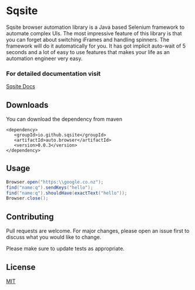 # Sqsite

Sqsite browser automation library is a Java based Selenium framework to automate complex UIs. The most impressive feature of this library is that you can forget about switching iFrames and handling spinners. The framework will do it automatically for you. It has got implicit auto-wait of 5 seconds and a lot of easy to use features that makes your life as an automation engineer very easy.

### For detailed documentation visit
[Sqsite Docs](https://sqsite.github.io)

## Downloads

You can download the dependency from maven

``` maven
<dependency>
   <groupId>io.github.sqsite</groupId>
   <artifactId>auto.browser</artifactId>
   <version>0.0.3</version>
</dependency>
```

## Usage

``` java
Browser.open("https:\\google.co.nz");
find("name:q").sendKeys("hello");
find("name:q").shouldHave(exactText("hello"));
Browser.close();
```

## Contributing
Pull requests are welcome. For major changes, please open an issue first to discuss what you would like to change.

Please make sure to update tests as appropriate.

## License
[MIT](https://choosealicense.com/licenses/mit/)
